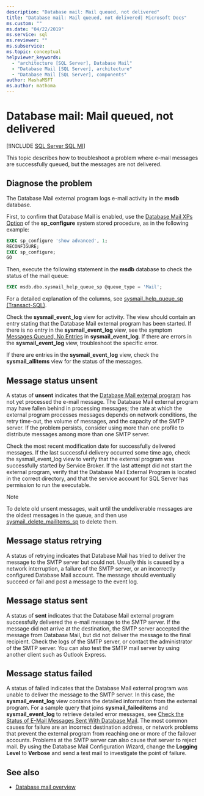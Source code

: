 ```yaml
---
description: "Database mail: Mail queued, not delivered"
title: "Database mail: Mail queued, not delivered| Microsoft Docs"
ms.custom: ""
ms.date: "04/22/2019"
ms.service: sql
ms.reviewer: ""
ms.subservice: 
ms.topic: conceptual
helpviewer_keywords: 
  - "architecture [SQL Server], Database Mail"
  - "Database Mail [SQL Server], architecture"
  - "Database Mail [SQL Server], components"
author: MashaMSFT
ms.author: mathoma
---
```

# Database mail: Mail queued, not delivered 
[!INCLUDE [SQL Server SQL MI](../../includes/applies-to-version/sql-asdbmi.md)]

This topic describes how to troubleshoot a problem where e-mail messages are successfully queued, but the messages are not delivered.

## Diagnose the problem 

The Database Mail external program logs e-mail activity in the **msdb** database.

First, to confirm that Database Mail is enabled, use the [Database Mail XPs Option](../../database-engine/configure-windows/database-mail-xps-server-configuration-option.md) of the **sp_configure** system stored procedure, as in the following example:

```sql 
EXEC sp_configure 'show advanced', 1;  
RECONFIGURE; 
EXEC sp_configure; 
GO
```

Then, execute the following statement in the **msdb** database to check the status of the mail queue:

```sql
EXEC msdb.dbo.sysmail_help_queue_sp @queue_type = 'Mail';
```

For a detailed explanation of the columns, see [sysmail_help_queue_sp (Transact-SQL)](../system-stored-procedures/sysmail-help-queue-sp-transact-sql.md#result-set).

Check the **sysmail_event_log** view for activity. The view should contain an entry stating that the Database Mail external program has been started. If there is no entry in the **sysmail_event_log** view, see the symptom [Messages Queued, No Entries](database-mail-common-errors.md#database-mail-queued-no-entries-in-sysmail_event_log-or-windows-application-event-log) in **sysmail_event_log**. If there are errors in the **sysmail_event_log** view, troubleshoot the specific error.

If there are entries in the **sysmail_event_log** view, check the **sysmail_allitems** view for the status of the messages.

## Message status unsent 

A status of **unsent** indicates that the [Database Mail external program](database-mail-external-program.md) has not yet processed the e-mail message. The Database Mail external program may have fallen behind in processing messages; the rate at which the external program processes messages depends on network conditions, the retry time-out, the volume of messages, and the capacity of the SMTP server. If the problem persists, consider using more than one profile to distribute messages among more than one SMTP server.

Check the most recent modification date for successfully delivered messages. If the last successful delivery occurred some time ago, check the sysmail_event_log view to verify that the external program was successfully started by Service Broker. If the last attempt did not start the external program, verify that the Database Mail External Program is located in the correct directory, and that the service account for SQL Server has permission to run the executable.

   > [!NOTE]
   > To delete old unsent messages, wait until the undeliverable messages are the oldest messages in the queue, and then use [sysmail_delete_mailitems_sp](../system-stored-procedures/sysmail-delete-mailitems-sp-transact-sql.md) to delete them.

## Message status retrying

A status of retrying indicates that Database Mail has tried to deliver the message to the SMTP server but could not. Usually this is caused by a network interruption, a failure of the SMTP server, or an incorrectly configured Database Mail account. The message should eventually succeed or fail and post a message to the event log.

## Message status sent

A status of **sent** indicates that the Database Mail external program successfully delivered the e-mail message to the SMTP server. If the message did not arrive at the destination, the SMTP server accepted the message from Database Mail, but did not deliver the message to the final recipient. Check the logs of the SMTP server, or contact the administrator of the SMTP server. You can also test the SMTP mail server by using another client such as Outlook Express.

## Message status failed

A status of failed indicates that the Database Mail external program was unable to deliver the message to the SMTP server. In this case, the **sysmail_event_log** view contains the detailed information from the external program. For a sample query that joins **sysmail_faileditems** and **sysmail_event_log** to retrieve detailed error messages, see [Check the Status of E-Mail Messages Sent With Database Mail](check-the-status-of-e-mail-messages-sent-with-database-mail.md). The most common causes for failure are an incorrect destination address, or network problems that prevent the external program from reaching one or more of the failover accounts. Problems at the SMTP server can also cause that server to reject mail. By using the Database Mail Configuration Wizard, change the **Logging Level** to **Verbose** and send a test mail to investigate the point of failure.



##  <a name="RelatedContent"></a> See also
  
-  [Database mail overview](database-mail.md)

  
  
